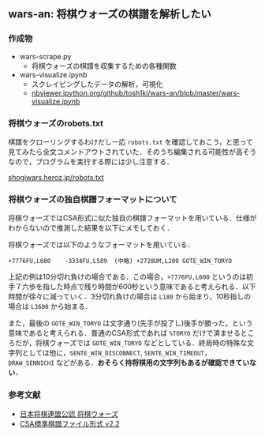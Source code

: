 ## wars-an: 将棋ウォーズの棋譜を解析したい

### 作成物

- wars-scrape.py
  - 将棋ウォーズの棋譜を収集するための各種関数
- wars-visualize.ipynb
  - スクレイピングしたデータの解析，可視化
  - [nbviewer.ipython.org/github/tosh1ki/wars-an/blob/master/wars-visualize.ipynb](http://nbviewer.ipython.org/github/tosh1ki/wars-an/blob/master/wars-visualize.ipynb)


### 将棋ウォーズのrobots.txt
棋譜をクローリングするわけだし一応 `robots.txt` を確認しておこう，と思って見てみたら全文コメントアウトされていた．そのうち編集される可能性が高そうなので，プログラムを実行する際には少し注意する．

[shogiwars.heroz.jp/robots.txt](http://shogiwars.heroz.jp/robots.txt)


### 将棋ウォーズの独自棋譜フォーマットについて
将棋ウォーズではCSA形式に似た独自の棋譜フォーマットを用いている．仕様がわからないので推測した結果を以下にメモしておく．

将棋ウォーズでは以下のようなフォーマットを用いている．

	+7776FU,L600	-3334FU,L589  (中略) +2728UM,L200	GOTE_WIN_TORYO

上記の例は10分切れ負けの場合である．この場合，`+7776FU,L600` というのは初手７六歩を指した時点で残り時間が600秒という意味であると考えられる．以下時間が徐々に減っていく．3分切れ負けの場合は `L180` から始まり，10秒指しの場合は `L3600` から始まる．

また，最後の `GOTE_WIN_TORYO` は文字通り(先手が投了し)後手が勝った，という意味であると考えられる．普通のCSA形式であれば `%TORYO` だけで済ませるところだが，将棋ウォーズでは `GOTE_WIN_TORYO` などとしている．終局時の特殊な文字列としては他に，`SENTE_WIN_DISCONNECT`, `SENTE_WIN_TIMEOUT`，`DRAW_SENNICHI` などがある．**おそらく持将棋用の文字列もあるが確認できていない．**


### 参考文献

- [日本将棋連盟公認 将棋ウォーズ](http://shogiwars.heroz.jp/)
- [CSA標準棋譜ファイル形式 v2.2](http://www.computer-shogi.org/protocol/record_v22.html)
